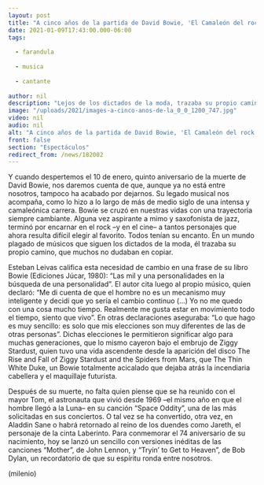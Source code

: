 ```yaml
---
layout: post
title: "A cinco años de la partida de David Bowie, 'El Camaleón del rock'"
date: 2021-01-09T17:43:00.000-06:00
tags:
  
  - farandula
  
  - musica
  
  - cantante
  
author: nil
description: "Lejos de los dictados de la moda, trazaba su propio camino, que después era copiado por otros. "
image: "/uploads/2021/images-a-cinco-anos-de-la_0_0_1200_747.jpg"
video: nil
audio: nil
alt: "A cinco años de la partida de David Bowie, 'El Camaleón del rock'"
front: false
section: "Espectáculos"
redirect_from: /news/182002
---
```


Y cuando despertemos el 10 de enero, quinto aniversario de la muerte de David Bowie, nos daremos cuenta de que, aunque ya no está entre nosotros, tampoco ha acabado por dejarnos. Su legado musical nos acompaña, como lo hizo a lo largo de más de medio siglo de una intensa y camaleónica carrera. Bowie se cruzó en nuestras vidas con una trayectoria siempre cambiante. Alguna vez aspirante a mimo y saxofonista de jazz, terminó por encarnar en el rock –y en el cine– a tantos personajes que ahora resulta difícil elegir al favorito. Todos tenían su encanto. En un mundo plagado de músicos que siguen los dictados de la moda, él trazaba su propio camino, que muchos no dudaban en copiar. 

Esteban Leivas califica esta necesidad de cambio en una frase de su libro Bowie (Ediciones Júcar, 1980): “Las mil y una personalidades en la búsqueda de una personalidad”. El autor cita luego al propio músico, quien declaró: “Me di cuenta de que el hombre no es un mecanismo muy inteligente y decidí que yo sería el cambio continuo (...) Yo no me quedo con una cosa mucho tiempo. Realmente me gusta estar en movimiento todo el tiempo, siento que vivo”. En otras declaraciones aseguraba: “Lo que hago es muy sencillo: es solo que mis elecciones son muy diferentes de las de otras personas”. Dichas elecciones le permitieron significar algo para muchas generaciones, que lo mismo cayeron bajo el embrujo de Ziggy Stardust, quien tuvo una vida ascendente desde la aparición del disco The Rise and Fall of Ziggy Stardust and the Spiders from Mars, que The Thin White Duke, un Bowie totalmente acicalado que dejaba atrás la incendiaria cabellera y el maquillaje futurista.  

Después de su muerte, no falta quien piense que se ha reunido con el mayor Tom, el astronauta que vivió desde 1969 –el mismo año en que el hombre llegó a la Luna– en su canción “Space Oddity”, una de las más solicitadas en sus conciertos. O tal vez se ha convertido, otra vez, en Aladdin Sane o habrá retornado al reino de los duendes como Jareth, el personaje de la cinta Laberinto. Para conmemorar el 74 aniversario de su nacimiento, hoy se lanzó un sencillo con versiones inéditas de las canciones “Mother”, de John Lennon, y “Tryin’ to Get to Heaven”, de Bob Dylan, un recordatorio de que su espíritu ronda entre nosotros.  

(milenio)